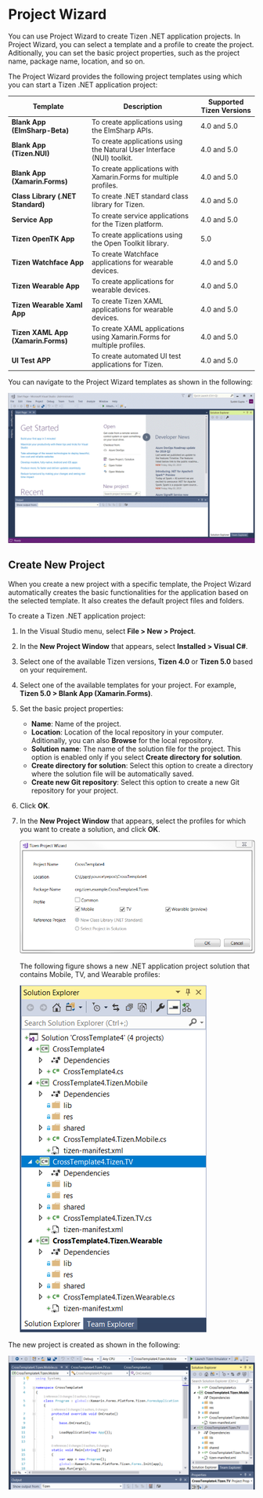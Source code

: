 # Project Wizard

You can use Project Wizard to create Tizen .NET application projects. In Project Wizard, you can select a template and a profile to create the project. Aditionally, you can set the basic project properties, such as the project name, package name, location, and so on.

The Project Wizard provides the following project templates using which you can start a Tizen .NET application project:

Template | Description | Supported Tizen Versions
-------- | ----------- | ------------------------
**Blank App (ElmSharp-Beta)** | To create applications using the ElmSharp APIs. | 4.0 and 5.0
**Blank App (Tizen.NUI)** | To create applications using the Natural User Interface (NUI) toolkit. | 4.0 and 5.0
**Blank App (Xamarin.Forms)** | To create applications with Xamarin.Forms for multiple profiles. | 4.0 and 5.0
**Class Library (.NET Standard)** | To create .NET standard class library for Tizen. | 4.0 and 5.0
**Service App** | To create service applications for the Tizen platform. | 4.0 and 5.0
**Tizen OpenTK App** | To create applications using the Open Toolkit library. | 5.0
**Tizen Watchface App** | To create Watchface applications for wearable devices. | 4.0 and 5.0
**Tizen Wearable App** | To create applications for wearable devices. | 4.0 and 5.0
**Tizen Wearable Xaml App** | To create Tizen XAML applications for wearable devices. | 4.0 and 5.0
**Tizen XAML App (Xamarin.Forms)** | To create XAML applications using Xamarin.Forms for multiple profiles. | 4.0 and 5.0
**UI Test APP** | To create automated UI test applications for Tizen. | 4.0 and 5.0

You can navigate to the Project Wizard templates as shown in the following:

![Project Wizard templates for .NET projects](media/v5_project_templates.gif)

## Create New Project

When you create a new project with a specific template, the Project Wizard automatically creates the basic functionalities for the application based on the selected template. It also creates the default project files and folders.

To create a Tizen .NET application project:

1. In the Visual Studio menu, select **File &gt; New &gt; Project**.  
2. In the **New Project Window** that appears, select **Installed &gt; Visual C#**. 
3. Select one of the available Tizen versions, **Tizen 4.0** or **Tizen 5.0** based on your requirement.
4. Select one of the available templates for your project. For example, **Tizen 5.0 > Blank App (Xamarin.Forms)**.
5. Set the basic project properties:
    - **Name**: Name of the project.
    - **Location**: Location of the local repository in your computer. Aditionally, you can also **Browse** for the local repository.
    - **Solution name**: The name of the solution file for the project. This option is enabled only if you select **Create directory for solution**.
    - **Create directory for solution**: Select this option to create a directory where the solution file will be automatically saved.
    - **Create new Git repository**: Select this option to create a new Git repository for your project.
6. Click **OK**. 
7. In the **New Project Window** that appears, select the profiles for which you want to create a solution, and click **OK**.

    ![Select profiles](media/projectwizard-profile.png) 

    The following figure shows a new .NET application project solution that contains Mobile, TV, and Wearable profiles:

    ![Solution with mobile and TV profiles](media/projectwizard-solution.png)

The new project is created as shown in the following:

![New project](media/new-project.PNG)
